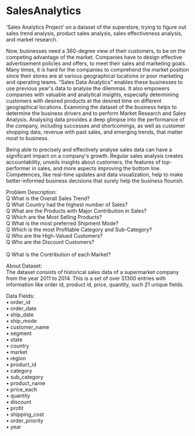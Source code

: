 # SalesAnalytics
‘Sales Analytics Project’ on a dataset of the superstore, trying to figure out sales trend analysis, product sales analysis, sales effectiveness analysis, and market research.

Now, businesses need a 360-degree view of their customers, to be on the competing advantage of the market. Companies have to design effective advertisement policies and offers, to meet their sales and marketing goals. Many times, it is hard for the companies to comprehend the market position since their stores are at various geographical locations or poor marketing and operating teams. “Sales Data Analytics” enables these businesses to use previous year's data to analyse the dilemmas. It also empowers companies with valuable and analytical insights, especially determining customers with desired products at the desired time on different geographical locations. Examining the dataset of the business helps to determine the business drivers and to perform Market Research and Sales Analysis. Analysing data provides a deep glimpse into the performance of the company, including successes and shortcomings, as well as customer shopping data, revenue with past sales, and emerging trends, that matter most to business. 

Being able to precisely and effectively analyse sales data can have a significant impact on a company's growth. Regular sales analysis creates accountability, unveils insights about customers, the features of top-performer in sales, and more aspects improving the bottom line. Competences, like real-time updates and data visualization, help to make better-informed business decisions that surely help the business flourish.

Problem Description: <br>
Q	What is the Overall Sales Trend? <br>
Q	What Country had the highest number of Sales? <br>
Q	What are the Products with Major Contribution in Sales? <br>
Q	Which are the Most Selling Products? <br>
Q	What is the most preferred Shipment Mode? <br>
Q	Which is the most Profitable Category and Sub-Category? <br>
Q	Who are the High-Valued Customers? <br>
Q	Who are the Discount Customers? <br> <br>
Q	What is the Contribution of each Market? <br>

About Dataset: <br>
The dataset consists of historical sales data of a supermarket company from the year 2011 to 2014. This is a set of over 51300 entries with information like order id, product id, price, quantity, such 21 unique fields. 

Data Fields: <br>
•	order_id <br>
•	order_date <br>
•	ship_date <br>
•	ship_mode <br>
•	customer_name <br>
•	segment <br>
•	state <br>
•	country <br>
•	market <br>
•	region <br>
•	product_id <br>
•	category <br>
•	sub_category <br>
•	product_name <br>
•	price_each <br>
•	quantity <br>
•	discount <br>
•	profit <br>
•	shipping_cost <br>
•	order_priority <br>
•	year <br>
